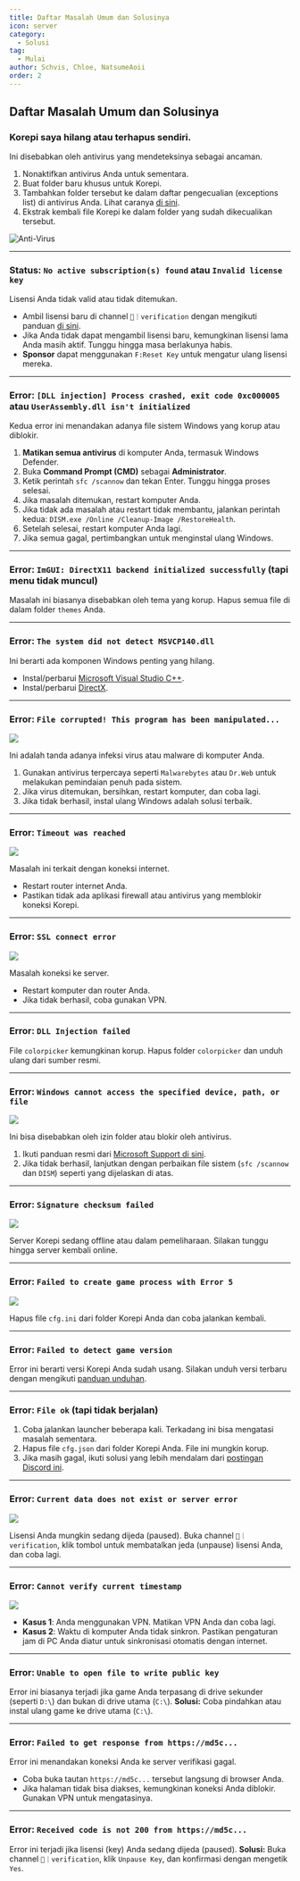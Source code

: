 ```yaml
---
title: Daftar Masalah Umum dan Solusinya
icon: server
category:
  - Solusi
tag:
  - Mulai
author: Schvis, Chloe, NatsumeAoii
order: 2
---
```


## Daftar Masalah Umum dan Solusinya

### Korepi saya hilang atau terhapus sendiri.
Ini disebabkan oleh antivirus yang mendeteksinya sebagai ancaman.
1.  Nonaktifkan antivirus Anda untuk sementara.
2.  Buat folder baru khusus untuk Korepi.
3.  Tambahkan folder tersebut ke dalam daftar pengecualian (exceptions list) di antivirus Anda. Lihat caranya [di sini](./virus.md).
4.  Ekstrak kembali file Korepi ke dalam folder yang sudah dikecualikan tersebut.

![Anti-Virus](/assets/images/docs/202312/virus.png)

---
### Status: `No active subscription(s) found` atau `Invalid license key`
Lisensi Anda tidak valid atau tidak ditemukan.
-   Ambil lisensi baru di channel `🔐｜verification` dengan mengikuti panduan [di sini](../guide/getkey.md).
-   Jika Anda tidak dapat mengambil lisensi baru, kemungkinan lisensi lama Anda masih aktif. Tunggu hingga masa berlakunya habis.
-   **Sponsor** dapat menggunakan `F:Reset Key` untuk mengatur ulang lisensi mereka.

---
### Error: `[DLL injection] Process crashed, exit code 0xc000005` atau `UserAssembly.dll isn't initialized`
Kedua error ini menandakan adanya file sistem Windows yang korup atau diblokir.
1.  **Matikan semua antivirus** di komputer Anda, termasuk Windows Defender.
2.  Buka **Command Prompt (CMD)** sebagai **Administrator**.
3.  Ketik perintah `sfc /scannow` dan tekan Enter. Tunggu hingga proses selesai.
4.  Jika masalah ditemukan, restart komputer Anda.
5.  Jika tidak ada masalah atau restart tidak membantu, jalankan perintah kedua: `DISM.exe /Online /Cleanup-Image /RestoreHealth`.
6.  Setelah selesai, restart komputer Anda lagi.
7.  Jika semua gagal, pertimbangkan untuk menginstal ulang Windows.

---
### Error: `ImGUI: DirectX11 backend initialized successfully` (tapi menu tidak muncul)
Masalah ini biasanya disebabkan oleh tema yang korup. Hapus semua file di dalam folder `themes` Anda.

---
### Error: `The system did not detect MSVCP140.dll`
Ini berarti ada komponen Windows penting yang hilang.
-   Instal/perbarui [Microsoft Visual Studio C++](https://learn.microsoft.com/en-us/cpp/windows/latest-supported-vc-redist?view=msvc-170#visual-studio-2015-2017-2019-and-2022).
-   Instal/perbarui [DirectX](https://www.microsoft.com/en-us/download/details.aspx?id=35).

---
### Error: `File corrupted! This program has been manipulated...`

![](/assets/images/docs/202312/virus2.png)

Ini adalah tanda adanya infeksi virus atau malware di komputer Anda.
1.  Gunakan antivirus terpercaya seperti `Malwarebytes` atau `Dr.Web` untuk melakukan pemindaian penuh pada sistem.
2.  Jika virus ditemukan, bersihkan, restart komputer, dan coba lagi.
3.  Jika tidak berhasil, instal ulang Windows adalah solusi terbaik.

---
### Error: `Timeout was reached`

![](/assets/images/docs/202312/error1.png)

Masalah ini terkait dengan koneksi internet.
-   Restart router internet Anda.
-   Pastikan tidak ada aplikasi firewall atau antivirus yang memblokir koneksi Korepi.

---
### Error: `SSL connect error`

![](/assets/images/docs/202312/error4.png)

Masalah koneksi ke server.
-   Restart komputer dan router Anda.
-   Jika tidak berhasil, coba gunakan VPN.

---
### Error: `DLL Injection failed`
File `colorpicker` kemungkinan korup. Hapus folder `colorpicker` dan unduh ulang dari sumber resmi.

---
### Error: `Windows cannot access the specified device, path, or file`

![](/assets/images/docs/202312/error2.png)

Ini bisa disebabkan oleh izin folder atau blokir oleh antivirus.
1.  Ikuti panduan resmi dari [Microsoft Support di sini](https://support.microsoft.com/en-us/topic/-windows-cannot-access-the-specified-device-path-or-file-error-when-you-try-to-install-update-or-start-a-program-or-file-46361133-47ed-6967-c13e-e75d3cc29657).
2.  Jika tidak berhasil, lanjutkan dengan perbaikan file sistem (`sfc /scannow` dan `DISM`) seperti yang dijelaskan di atas.

---
### Error: `Signature checksum failed`

![](/assets/images/docs/202312/checksum.png)

Server Korepi sedang offline atau dalam pemeliharaan. Silakan tunggu hingga server kembali online.

---
### Error: `Failed to create game process with Error 5`

![](/assets/images/docs/202312/error3.png)

Hapus file `cfg.ini` dari folder Korepi Anda dan coba jalankan kembali.

---
### Error: `Failed to detect game version`
Error ini berarti versi Korepi Anda sudah usang. Silakan unduh versi terbaru dengan mengikuti [panduan unduhan](../start/download.md).

---
### Error: `File ok` (tapi tidak berjalan)
1.  Coba jalankan launcher beberapa kali. Terkadang ini bisa mengatasi masalah sementara.
2.  Hapus file `cfg.json` dari folder Korepi Anda. File ini mungkin korup.
3.  Jika masih gagal, ikuti solusi yang lebih mendalam dari [postingan Discord ini](https://discord.com/channels/1069057220802781265/1213319789964038184/1242491428441952256).

---
### Error: `Current data does not exist or server error`

![](/assets/images/docs/202312/error.png)

Lisensi Anda mungkin sedang dijeda (paused). Buka channel `🔐｜verification`, klik tombol untuk membatalkan jeda (unpause) lisensi Anda, dan coba lagi.

---
### Error: `Cannot verify current timestamp`

![](/assets/images/docs/202402/timestamp.png)

-   **Kasus 1**: Anda menggunakan VPN. Matikan VPN Anda dan coba lagi.
-   **Kasus 2**: Waktu di komputer Anda tidak sinkron. Pastikan pengaturan jam di PC Anda diatur untuk sinkronisasi otomatis dengan internet.

---
### Error: `Unable to open file to write public key`
Error ini biasanya terjadi jika game Anda terpasang di drive sekunder (seperti `D:\`) dan bukan di drive utama (`C:\`).
**Solusi:** Coba pindahkan atau instal ulang game ke drive utama (`C:\`).

---
### Error: `Failed to get response from https://md5c...`
Error ini menandakan koneksi Anda ke server verifikasi gagal.
-   Coba buka tautan `https://md5c...` tersebut langsung di browser Anda.
-   Jika halaman tidak bisa diakses, kemungkinan koneksi Anda diblokir. Gunakan VPN untuk mengatasinya.

---
### Error: `Received code is not 200 from https://md5c...`
Error ini terjadi jika lisensi (key) Anda sedang dijeda (paused).
**Solusi:** Buka channel `🔐｜verification`, klik `Unpause Key`, dan konfirmasi dengan mengetik `Yes`.